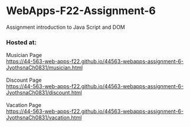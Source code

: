 # WebApps-F22-Assignment-6
Assignment introduction to Java Script and DOM

### Hosted at:
Musician Page <br>
https://44-563-web-apps-f22.github.io/44563-webapps-assignment-6-JyothsnaCh0831/musician.html <br><br>
Discount Page <br>
https://44-563-web-apps-f22.github.io/44563-webapps-assignment-6-JyothsnaCh0831/discount.html <br><br>
Vacation Page <br>
https://44-563-web-apps-f22.github.io/44563-webapps-assignment-6-JyothsnaCh0831/vacation.html <br><br>